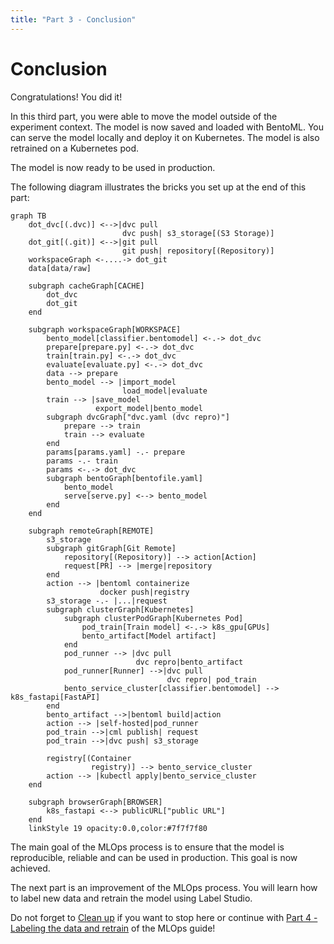 ```yaml
---
title: "Part 3 - Conclusion"
---
```


# Conclusion

Congratulations! You did it!

In this third part, you were able to move the model outside of the experiment
context. The model is now saved and loaded with BentoML. You can serve the model
locally and deploy it on Kubernetes. The model is also retrained on a Kubernetes
pod.

The model is now ready to be used in production.

The following diagram illustrates the bricks you set up at the end of this part:
```mermaid
graph TB
    dot_dvc[(.dvc)] <-->|dvc pull
                         dvc push| s3_storage[(S3 Storage)]
    dot_git[(.git)] <-->|git pull
                         git push| repository[(Repository)]
    workspaceGraph <-....-> dot_git
    data[data/raw]

    subgraph cacheGraph[CACHE]
        dot_dvc
        dot_git
    end

    subgraph workspaceGraph[WORKSPACE]
        bento_model[classifier.bentomodel] <-.-> dot_dvc
        prepare[prepare.py] <-.-> dot_dvc
        train[train.py] <-.-> dot_dvc
        evaluate[evaluate.py] <-.-> dot_dvc
        data --> prepare
        bento_model --> |import_model
                         load_model|evaluate
        train --> |save_model
                   export_model|bento_model
        subgraph dvcGraph["dvc.yaml (dvc repro)"]
            prepare --> train
            train --> evaluate
        end
        params[params.yaml] -.- prepare
        params -.- train
        params <-.-> dot_dvc
        subgraph bentoGraph[bentofile.yaml]
            bento_model
            serve[serve.py] <--> bento_model
        end
    end

    subgraph remoteGraph[REMOTE]
        s3_storage
        subgraph gitGraph[Git Remote]
            repository[(Repository)] --> action[Action]
            request[PR] --> |merge|repository
        end
        action --> |bentoml containerize
                    docker push|registry
        s3_storage -.- |...|request
        subgraph clusterGraph[Kubernetes]
            subgraph clusterPodGraph[Kubernetes Pod]
                pod_train[Train model] <-.-> k8s_gpu[GPUs]
                bento_artifact[Model artifact]
            end
            pod_runner --> |dvc pull
                            dvc repro|bento_artifact
            pod_runner[Runner] -->|dvc pull
                                   dvc repro| pod_train
            bento_service_cluster[classifier.bentomodel] --> k8s_fastapi[FastAPI]
        end
        bento_artifact -->|bentoml build|action
        action --> |self-hosted|pod_runner
        pod_train -->|cml publish| request
        pod_train -->|dvc push| s3_storage

        registry[(Container
                  registry)] --> bento_service_cluster
        action --> |kubectl apply|bento_service_cluster
    end

    subgraph browserGraph[BROWSER]
        k8s_fastapi <--> publicURL["public URL"]
    end
    linkStyle 19 opacity:0.0,color:#7f7f7f80
```

The main goal of the MLOps process is to ensure that the model is reproducible,
reliable and can be used in production. This goal is now achieved.

The next part is an improvement of the MLOps process. You will learn how to
label new data and retrain the model using Label Studio.

Do not forget to [Clean up](./clean-up.md) if you want to stop here or continue
with
[Part 4 - Labeling the data and retrain](../part-4-labeling-the-data-and-retrain/introduction.md)
of the MLOps guide!
